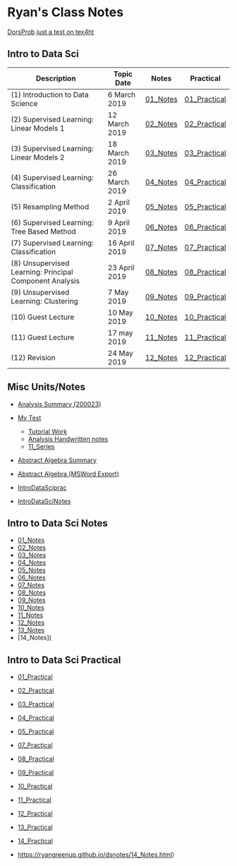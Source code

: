 <link rel="apple-touch-icon" sizes="180x180" href="/apple-touch-icon.png">
<link rel="icon" type="image/png" sizes="32x32" href="/favicon-32x32.png">
<link rel="icon" type="image/png" sizes="16x16" href="/favicon-16x16.png">
<link rel="manifest" href="/site.webmanifest">
<link rel="mask-icon" href="/safari-pinned-tab.svg" color="#5bbad5">
<meta name="msapplication-TileColor" content="#da532c">
<meta name="theme-color" content="#ffffff">

# Ryan's Class Notes

[DorsProb](https://ryangreenup.github.io/dormc/dorsprobtoast.html)
[just a test on tex4ht](https://ryangreenup.github.io/MModNotes/index.html)




## Intro to Data Sci

|Description| Topic Date | Notes | Practical |
|---|---|---|---|
|(1) Introduction to Data Science | 6 March 2019 |[01_Notes](https://ryangreenup.github.io/dsnotes/01_Notes.html) |[01_Practical](https://ryangreenup.github.io/dsnotes/01_Practical)|
| (2) Supervised Learning: Linear Models 1 | 12 March 2019 | [02_Notes](https://ryangreenup.github.io/dsnotes/02_Notes.html) |[02_Practical](https://ryangreenup.github.io/dsnotes/02_Practical)|
| (3) Supervised Learning: Linear Models 2 | 18 March 2019 | [03_Notes](https://ryangreenup.github.io/dsnotes/03_Notes.html) |[03_Practical](https://ryangreenup.github.io/dsnotes/03_Practical)|
| (4) Supervised Learning: Classification | 26 March 2019 | [04_Notes](https://ryangreenup.github.io/dsnotes/04_Notes.html) |[04_Practical](https://ryangreenup.github.io/dsnotes/04_Practical)|
| (5) Resampling Method | 2 April 2019 | [05_Notes](https://ryangreenup.github.io/dsnotes/05_Notes.html) |[05_Practical](https://ryangreenup.github.io/dsnotes/05_Practical)|
| (6) Supervised Learning: Tree Based Method | 9 April 2019 | [06_Notes](https://ryangreenup.github.io/dsnotes/06_Notes.html) |[06_Practical](https://ryangreenup.github.io/dsnotes/06_Practical)|
| (7) Supervised Learning: Classification | 16 April 2019 | [07_Notes](https://ryangreenup.github.io/dsnotes/07_Notes.html) |[07_Practical](https://ryangreenup.github.io/dsnotes/07_Practical)|
| (8) Unsupervised Learning: Principal Component Analysis | 23 April 2019 | [08_Notes](https://ryangreenup.github.io/dsnotes/08_Notes.html) |[08_Practical](https://ryangreenup.github.io/dsnotes/08_Practical)|
| (9) Unsupervised Learning: Clustering | 7 May 2019 | [09_Notes](https://ryangreenup.github.io/dsnotes/09_Notes.html) |[09_Practical](https://ryangreenup.github.io/dsnotes/09_Practical)|
| (10) Guest Lecture | 10 May 2019 | [10_Notes](https://ryangreenup.github.io/dsnotes/10_Notes.html) |[10_Practical](https://ryangreenup.github.io/dsnotes/10_Practical)|
| (11) Guest Lecture | 17 may 2019 | [11_Notes](https://ryangreenup.github.io/dsnotes/11_Notes.html) |[11_Practical](https://ryangreenup.github.io/dsnotes/1_Practical)|
| (12) Revision | 24 May 2019 | [12_Notes](https://ryangreenup.github.io/dsnotes/12_Notes.html) |[12_Practical](https://ryangreenup.github.io/dsnotes/12_Practical)|

## Misc Units/Notes

* [Analysis Summary (200023)](https://ryangreenup.github.io/AnalysisNotes/AnalysisNotes.html)
* [My Test](https://ryangreenup.github.io/AnalysisNotes/11s2.html)
  * [Tutorial Work](https://studentuwsedu-my.sharepoint.com/:b:/g/personal/17805315_student_westernsydney_edu_au/EU40bNwWQqJHlAXC1yLooWkB5peOaOGzb6eRCpZcyZkKyw?e=axd1lu)
  * [Analysis Handwritten notes](https://studentuwsedu-my.sharepoint.com/:b:/g/personal/17805315_student_westernsydney_edu_au/EdLlCea2Zj5Gi4rGGvCROQ8BKYT0GZ88TwNNUzfvNtXbQA?e=dJZ8bx)
  * [11_Series](https://ryangreenup.github.io/AnalysisNotes/11_Series/11s2.html)
* [Abstract Algebra Summary](https://ryangreenup.github.io/AbstractAlgebraNotes/AbstractAlgebraNotes.html)


* [Abstract Algebra (MSWord Export)](https://ryangreenup.github.io/AbstractAlgebraNotes\AbstractWordExport\AbstractWordExport.htm)

* [IntroDataSciprac](https://ryangreenup.github.io/IntroDataSci/1_Practical.html)


* [IntroDataSciNotes](https://ryangreenup.github.io/dsnotes/book/index.html)

## Intro to Data Sci Notes

- [01_Notes](https://ryangreenup.github.io/dsnotes/01_Notes.html)
- [02_Notes](https://ryangreenup.github.io/dsnotes/02_Notes.html)
- [03_Notes](https://ryangreenup.github.io/dsnotes/03_Notes.html)
- [04_Notes](https://ryangreenup.github.io/dsnotes/04_Notes.html)
- [05_Notes](https://ryangreenup.github.io/dsnotes/05_Notes.html)
- [06_Notes](https://ryangreenup.github.io/dsnotes/06_Notes.html)
- [07_Notes](https://ryangreenup.github.io/dsnotes/07_Notes.html)
- [08_Notes](https://ryangreenup.github.io/dsnotes/08_Notes.html)
- [09_Notes](https://ryangreenup.github.io/dsnotes/09_Notes.html)
- [10_Notes](https://ryangreenup.github.io/dsnotes/10_Notes.html)
- [11_Notes](https://ryangreenup.github.io/dsnotes/11_Notes.html)
- [12_Notes](https://ryangreenup.github.io/dsnotes/12_Notes.html)
- [13_Notes](https://ryangreenup.github.io/dsnotes/13_Notes.html)
- [14_Notes](

## Intro to Data Sci Practical
* [01_Practical](https://ryangreenup.github.io/dsnotes/01_Practical)
* [02_Practical](https://ryangreenup.github.io/dsnotes/02_Practical)
* [03_Practical](https://ryangreenup.github.io/dsnotes/03_Practical)
* [04_Practical](https://ryangreenup.github.io/dsnotes/04_Practical)
* [05_Practical](https://ryangreenup.github.io/dsnotes/05_Practical)
* [07_Practical](https://ryangreenup.github.io/dsnotes/07_Practical)
* [08_Practical](https://ryangreenup.github.io/dsnotes/08_Practical)
* [09_Practical](https://ryangreenup.github.io/dsnotes/09_Practical)
* [10_Practical](https://ryangreenup.github.io/dsnotes/10_Practical)
* [11_Practical](https://ryangreenup.github.io/dsnotes/11_Practical)
* [12_Practical](https://ryangreenup.github.io/dsnotes/12_Practical)
* [13_Practical](https://ryangreenup.github.io/dsnotes/13_Practical)
* [14_Practical](https://ryangreenup.github.io/dsnotes/14_Practical)

* https://ryangreenup.github.io/dsnotes/14_Notes.html)
